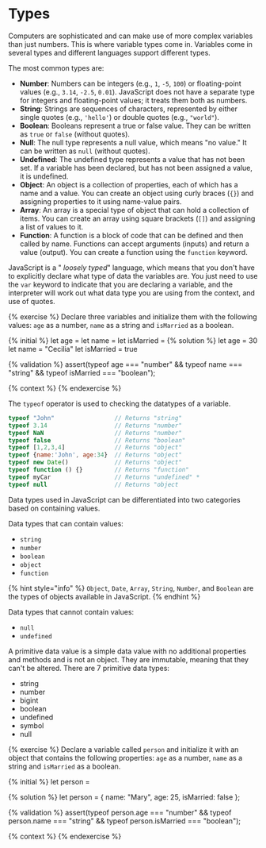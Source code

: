 # Types

Computers are sophisticated and can make use of more complex variables than just numbers. This is where variable types come in. Variables come in several types and different languages support different types.

The most common types are:

* **Number**: Numbers can be integers (e.g., `1`, `-5`, `100`) or floating-point values (e.g., `3.14`, `-2.5`, `0.01`). JavaScript does not have a separate type for integers and floating-point values; it treats them both as numbers.
* **String**: Strings are sequences of characters, represented by either single quotes (e.g., `'hello'`) or double quotes (e.g., `"world"`).
* **Boolean**: Booleans represent a true or false value. They can be written as `true` or `false` (without quotes).
* **Null**: The null type represents a null value, which means "no value." It can be written as `null` (without quotes).
* **Undefined**: The undefined type represents a value that has not been set. If a variable has been declared, but has not been assigned a value, it is undefined.
* **Object**: An object is a collection of properties, each of which has a name and a value. You can create an object using curly braces (`{}`) and assigning properties to it using name-value pairs.
* **Array**: An array is a special type of object that can hold a collection of items. You can create an array using square brackets (`[]`) and assigning a list of values to it.
* **Function**: A function is a block of code that can be defined and then called by name. Functions can accept arguments (inputs) and return a value (output). You can create a function using the `function` keyword.

JavaScript is a " _loosely typed_"  language, which means that you don't have to explicitly declare what type of data the variables are. You just need to use the `var` keyword to indicate that you are declaring a variable, and the interpreter will work out what data type you are using from the context, and use of quotes.

{% exercise %}
Declare three variables and initialize them with the following values: `age` as a number, `name` as a string and `isMarried` as a boolean.

{% initial %}
let age =
let name = 
let isMarried =
{% solution %}
let age = 30
let name = "Cecilia"
let isMarried = true

{% validation %}
assert(typeof age === "number" && typeof name === "string" && typeof isMarried === "boolean");

{% context %}
{% endexercise %}

The `typeof` operator is used to checking the datatypes of a variable.

```javascript
typeof "John"                 // Returns "string"
typeof 3.14                   // Returns "number"
typeof NaN                    // Returns "number"
typeof false                  // Returns "boolean"
typeof [1,2,3,4]              // Returns "object"
typeof {name:'John', age:34}  // Returns "object"
typeof new Date()             // Returns "object"
typeof function () {}         // Returns "function"
typeof myCar                  // Returns "undefined" *
typeof null                   // Returns "object
```

Data types used in JavaScript can be differentiated into two categories based on containing values.

Data types that can contain values:

* `string`
* `number`
* `boolean`
* `object`
* `function`

{% hint style="info" %}
`Object`, `Date`, `Array`, `String`, `Number`, and `Boolean` are the types of objects available in JavaScript.
{% endhint %}

Data types that cannot contain values:

* `null`
* `undefined`

A primitive data value is a simple data value with no additional properties and methods and is not an object. They are immutable, meaning that they can't be altered. There are 7 primitive data types:

* string
* number
* bigint
* boolean
* undefined
* symbol
* null

{% exercise %}
Declare a variable called `person` and initialize it with an object that contains the following properties: `age` as a number, `name` as a string and `isMarried` as a boolean.

{% initial %}
let person =

{% solution %}
let person = {
  name: "Mary",
  age: 25,
  isMarried: false
};

{% validation %}
assert(typeof person.age === "number" && typeof person.name === "string" && typeof person.isMarried === "boolean");

{% context %}
{% endexercise %}
